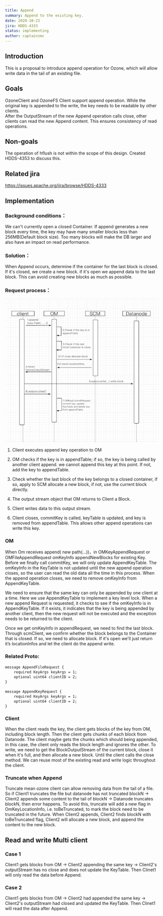 ```yaml
---
title: Append
summary: Append to the existing key.
date: 2020-10-22
jira: HDDS-4333
status: implementing
author: captainzmc
---
```

<!--
  Licensed under the Apache License, Version 2.0 (the "License");
  you may not use this file except in compliance with the License.
  You may obtain a copy of the License at
   http://www.apache.org/licenses/LICENSE-2.0
  Unless required by applicable law or agreed to in writing, software
  distributed under the License is distributed on an "AS IS" BASIS,
  WITHOUT WARRANTIES OR CONDITIONS OF ANY KIND, either express or implied.
  See the License for the specific language governing permissions and
  limitations under the License. See accompanying LICENSE file.
-->

## Introduction
This is a proposal to introduce append operation for Ozone, which will allow write data in the tail of an existing file.
 
## Goals
 OzoneClient and OzoneFS Client support append operation. 
 While the original key is appended to the write, the key needs to be readable by other clients.  
 After the OutputStream of the new Append operation calls close, other clients can read the new Append content. This ensures consistency of read operations.
## Non-goals
The operation of hflush is not within the scope of this design. Created HDDS-4353 to discuss this.
## Related jira
https://issues.apache.org/jira/browse/HDDS-4333
## Implementation
### Background conditions：
We can't currently open a closed Container. If append generates a new block every time, the key may have many smaller blocks less than 256MB(Default block size). Too many blocks will make the DB larger and also have an impact on read performance.

### Solution：
When Append occurs, determine if the container for the last block is closed. If it's closed, we create a new block. if it's open we append data to the last block. This can avoid creating new blocks as much as possible.
                                                                                                                                                                              
### Request process：
![avatar](doc-image/append.png)

 1. Client executes append key operation to OM

 2. OM checks if the key is in appendTable; if so, the key is being called by another client append. we cannot append this key at this point. If not, add the key to appendTable.

 3. Check whether the last block of the key belongs to a closed container, if so, apply to SCM allocate a new block, if not, use the current block directly.

 4. The output stream object that OM returns to Client a Block.

 5. Client writes data to this output stream. 

 6. Client closes, commitKey is called, keyTable is updated, and key is removed from appendTable. This allows other append operations can write this key.

### OM
When Om receives append( new path(...))，in OMKeyAppendRequest or OMFileAppendRequest omKeyInfo appendNewBlocks for existing Key. Before we finally call commitKey, we will only update AppendKeyTable. The omKeyInfo in the KeyTable is not updated until the new append operation closes, so the user can read the old data all the time in this process.  When the append operation closes, we need to remove omKeyInfo from AppendKeyTable.

We need to ensure that the same key can only be appended by one client at a time. Here we use AppendKeyTable to implement a key level lock.  When a new append Request is requested, it checks to see if the omKeyInfo is in AppendKeyTable. If it exists, it indicates that the key is being appended by another client, then the new request will not be executed and the exception needs to be returned to the client.


Once we get omKeyInfo in appendRequest, we need to find the last block. Through scmClient, we confirm whether the block belongs to the Container that is closed. If so, we need to allocate block. If it's open we'll just return it’s locationInfos and let the client do the append write.


### Related Proto:
```
message AppendFileRequest {
    required KeyArgs keyArgs = 1;
    optional uint64 clientID = 2;
}

message AppendKeyRequest {
    required KeyArgs keyArgs = 1;
    optional uint64 clientID = 2;
}
```
### Client
When the client reads the key, the client gets blocks of the key from OM, including block length. Then the client gets chunks of each block from Datanode.  The client maybe gets the chunks which should being appended, in this case, the client only reads the block length and ignores the other.
To write, we need to get the BlockOutputStream of the current block, close it when it's full, and then allocate a new block. Until the client calls the close method.
We can reuse most of the existing read and write logic throughout the client.

### Truncate when Append
Truncate mean ozone client can allow removing data from the tail of a file. So if Client1 truncates the file but datanode has not truncated blockN -> Client2 appends some content to the tail of blockN -> Datanode truncates blockN, then error happens. To avoid this, truncate will add a new flag in OmKeyLocationInfo, i.e. toBeTruncated, to mark the block need to be truncated in the future. When Client2 appends, Client2 finds blockN with toBeTruncated flag, Client2 will allocate a new block, and append the content to the new block.

## Read and write Multi client
### Case 1
Client1 gets blocks from OM -> Client2 appending the same key -> Client2's outputStream has no close and does not update the KeyTable.  Then Clinet1 will only read the data before Append.
### Case 2
Client1 gets blocks from OM -> Client2 had appended the same key -> Client2's outputStream had closed and updated the KeyTable.  Then Clinet1 will read the data after Append.
